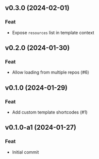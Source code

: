 ## v0.3.0 (2024-02-01)

### Feat

- Expose `resources` list in template context

## v0.2.0 (2024-01-30)

### Feat

- Allow loading from multiple repos (#6)

## v0.1.0 (2024-01-29)

### Feat

- Add custom template shortcodes (#1)

## v0.1.0-a1 (2024-01-27)

### Feat

- Initial commit

